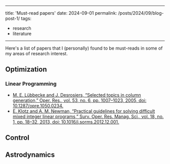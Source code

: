 
---
title: 'Must-read papers'
date: 2024-09-01
permalink: /posts/2024/09/blog-post-1/
tags:
  - research
  - literature
---

Here's a list of papers that I (personally) found to be must-reads in some of my areas of research interest. 


## Optimization

### Linear Programming

- [M. E. Lübbecke and J. Desrosiers, “Selected topics in column generation,” Oper. Res., vol. 53, no. 6, pp. 1007–1023, 2005, doi: 10.1287/opre.1050.0234.](https://pubsonline.informs.org/doi/epdf/10.1287/opre.1050.0234)
- [E. Klotz and A. M. Newman, “Practical guidelines for solving difficult mixed integer linear programs,” Surv. Oper. Res. Manag. Sci., vol. 18, no. 1, pp. 18–32, 2013, doi: 10.1016/j.sorms.2012.12.001.](https://www.sciencedirect.com/science/article/pii/S1876735413000020)

## Control


## Astrodynamics